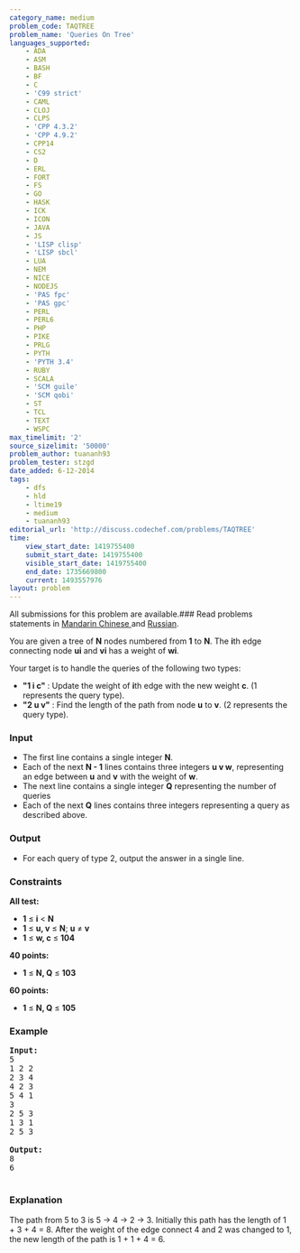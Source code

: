 ```yaml
---
category_name: medium
problem_code: TAQTREE
problem_name: 'Queries On Tree'
languages_supported:
    - ADA
    - ASM
    - BASH
    - BF
    - C
    - 'C99 strict'
    - CAML
    - CLOJ
    - CLPS
    - 'CPP 4.3.2'
    - 'CPP 4.9.2'
    - CPP14
    - CS2
    - D
    - ERL
    - FORT
    - FS
    - GO
    - HASK
    - ICK
    - ICON
    - JAVA
    - JS
    - 'LISP clisp'
    - 'LISP sbcl'
    - LUA
    - NEM
    - NICE
    - NODEJS
    - 'PAS fpc'
    - 'PAS gpc'
    - PERL
    - PERL6
    - PHP
    - PIKE
    - PRLG
    - PYTH
    - 'PYTH 3.4'
    - RUBY
    - SCALA
    - 'SCM guile'
    - 'SCM qobi'
    - ST
    - TCL
    - TEXT
    - WSPC
max_timelimit: '2'
source_sizelimit: '50000'
problem_author: tuananh93
problem_tester: stzgd
date_added: 6-12-2014
tags:
    - dfs
    - hld
    - ltime19
    - medium
    - tuananh93
editorial_url: 'http://discuss.codechef.com/problems/TAQTREE'
time:
    view_start_date: 1419755400
    submit_start_date: 1419755400
    visible_start_date: 1419755400
    end_date: 1735669800
    current: 1493557976
layout: problem
---
```

All submissions for this problem are available.###  Read problems statements in [Mandarin Chinese ](http://www.codechef.com/download/translated/LTIME19/mandarin/TAQTREE.pdf) and [Russian](http://www.codechef.com/download/translated/LTIME19/russian/TAQTREE.pdf).

You are given a tree of **N** nodes numbered from **1** to **N**.
The **i**th edge connecting node **ui** and **vi** has a weight of **wi**.

Your target is to handle the queries of the following two types:

- **"1 i c"** : Update the weight of **i**th edge with the new weight **c**.
   (1 represents the query type).
- **"2 u v"** : Find the length of the path from node **u** to **v**. (2 represents the query type).

### Input

- The first line contains a single integer **N**.
- Each of the next **N - 1** lines contains three integers **u v w**, representing an edge
   between **u** and **v** with the weight of **w**.
- The next line contains a single integer **Q** representing the number of queries
- Each of the next **Q** lines contains three integers representing a query as described above.

### Output

- For each query of type 2, output the answer in a single line.

### Constraints

**All test:**

- **1** ≤ **i** < **N**
- **1** ≤ **u, v** ≤ **N**; **u** ≠ **v**
- **1** ≤ **w, c** ≤ **104**

**40 points:**

- **1** ≤ **N, Q** ≤ **103**

**60 points:**

- **1** ≤ **N, Q** ≤ **105**

### Example

<pre><b>Input:</b>
5
1 2 2
2 3 4
4 2 3
5 4 1
3
2 5 3
1 3 1
2 5 3

<b>Output:</b>
8
6

</pre>
### Explanation

The path from 5 to 3 is 5 -> 4 -> 2 -> 3. Initially this path has the length of 1 + 3 + 4 = 8.
After the weight of the edge connect 4 and 2 was changed to 1, the new length of the path is 1 + 1 + 4 = 6.
